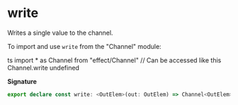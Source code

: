 # write

Writes a single value to the channel.

To import and use `write` from the "Channel" module:

ts
import \* as Channel from "effect/Channel"
// Can be accessed like this
Channel.write
undefined

**Signature**

```ts
export declare const write: <OutElem>(out: OutElem) => Channel<OutElem>
```
